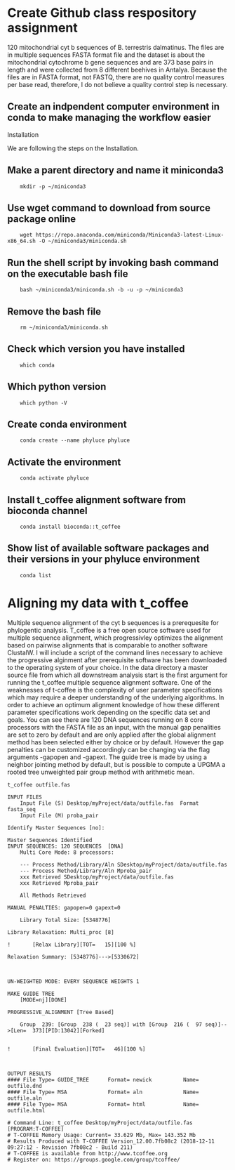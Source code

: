 # Create Github class respository assignment

120 mitochondrial cyt b sequences of B. terrestris dalmatinus.
The files are in multiple sequences
FASTA format file and the dataset is about
the mitochondrial cytochrome b gene 
sequences and are 373 base pairs in length
and were collected from 8 different beehives
in Antalya. Because the files are in FASTA format, not FASTQ, there are no
quality control measures per base read, therefore, 
I do not believe a quality control step is necessary.

## Create an indpendent computer environment in conda to make managing the workflow easier

Installation

We are following the steps on the Installation.

## Make a parent directory and name it miniconda3
```
    mkdir -p ~/miniconda3
```
## Use wget command to download from source package online
```
    wget https://repo.anaconda.com/miniconda/Miniconda3-latest-Linux-x86_64.sh -O ~/miniconda3/miniconda.sh
```
## Run the shell script by invoking bash command on the executable bash file
```    
    bash ~/miniconda3/miniconda.sh -b -u -p ~/miniconda3
```
## Remove the bash file
```
    rm ~/miniconda3/miniconda.sh
```
## Check which version you have installed
```
    which conda
```
## Which python version
```
    which python -V
```
## Create conda environment
```
    conda create --name phyluce phyluce
```
## Activate the environment
```
    conda activate phyluce
```
## Install t_coffee alignment software from bioconda channel
```
    conda install bioconda::t_coffee
```
## Show list of available software packages and their versions in your phyluce environment
```
    conda list
```

# Aligning my data with t_coffee
Multiple sequence alignment of the cyt b sequences is a prerequesite for phylogentic analysis. T_coffee is a free open source software used for multiple sequence alignment, which
progressivley optimizes the alignment based on pairwise alignments that is comparable to another software ClustalW. I will include a script of the command lines necessary to achieve the 
progressive alginment after prerequisite software has been downloaded to the operating system of your choice. In the data directory a master source file from which all downstream analysis
start is the first argument for running the t_coffee multiple sequence alignment software. One of the weaknesses of t-coffee is the complexity of user parameter specifications which may
require a deeper understanding of the underlying algorithms. In order to achieve an optimum alignment knowledge of how these different parameter specifications work depending on the specific data set and goals. You
can see there are 120 DNA sequences running on 8 core processors with the FASTA file as an input, with the manual gap penalities are set to zero by default and are only applied after the global alignment method
has been selected either by choice or by default. However the gap penalties can be customized accordingly can be changing via the flag arguments -gapopen and -gapext. The guide tree is made by using a neighbor jointing method by default, but is possible
to compute a UPGMA a rooted tree unweighted pair group method with arithmetic mean.




```
t_coffee outfile.fas 

```

```
INPUT FILES
	Input File (S) Desktop/myProject/data/outfile.fas  Format fasta_seq
	Input File (M) proba_pair 

Identify Master Sequences [no]:

Master Sequences Identified
INPUT SEQUENCES: 120 SEQUENCES  [DNA]
	Multi Core Mode: 8 processors:

	--- Process Method/Library/Aln SDesktop/myProject/data/outfile.fas
	--- Process Method/Library/Aln Mproba_pair
	xxx Retrieved SDesktop/myProject/data/outfile.fas
	xxx Retrieved Mproba_pair

	All Methods Retrieved

MANUAL PENALTIES: gapopen=0 gapext=0

	Library Total Size: [5348776]

Library Relaxation: Multi_proc [8]
 
!		[Relax Library][TOT=   15][100 %]

Relaxation Summary: [5348776]--->[5330672]



UN-WEIGHTED MODE: EVERY SEQUENCE WEIGHTS 1

MAKE GUIDE TREE 
	[MODE=nj][DONE]

PROGRESSIVE_ALIGNMENT [Tree Based]

	Group  239: [Group  238 (  23 seq)] with [Group  216 (  97 seq)]-->[Len=  373][PID:13042][Forked]


!		[Final Evaluation][TOT=   46][100 %]



OUTPUT RESULTS
#### File Type= GUIDE_TREE      Format= newick          Name= outfile.dnd
#### File Type= MSA             Format= aln             Name= outfile.aln
#### File Type= MSA             Format= html            Name= outfile.html

# Command Line: t_coffee Desktop/myProject/data/outfile.fas  [PROGRAM:T-COFFEE]
# T-COFFEE Memory Usage: Current= 33.629 Mb, Max= 143.352 Mb
# Results Produced with T-COFFEE Version_12.00.7fb08c2 (2018-12-11 09:27:12 - Revision 7fb08c2 - Build 211)
# T-COFFEE is available from http://www.tcoffee.org
# Register on: https://groups.google.com/group/tcoffee/

```
